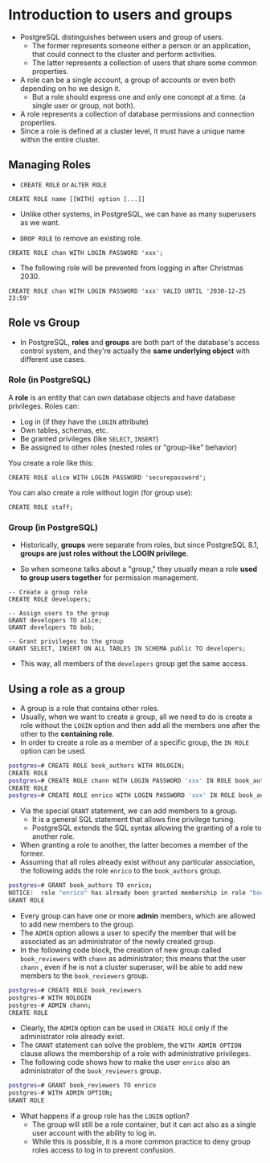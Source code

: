 # Introduction to users and groups

- PostgreSQL distinguishes between users and group of users.
  - The former represents someone either a person or an application, that could connect to the cluster and perform activities.
  - The latter represents a collection of users that share some common properties.
- A role can be a single account, a group of accounts or even both depending on ho we design it.
  - But a role should express one and only one concept at a time. (a single user or group, not both).
- A role represents a collection of database permissions and connection properties.
- Since a role is defined at a cluster level, it must have a unique name within the entire cluster.

## Managing Roles

- `CREATE ROLE` or `ALTER ROLE`

```postgresql
CREATE ROLE name [[WITH] option [...]]
```

- Unlike other systems, in PostgreSQL, we can have as many superusers as we want.

- `DROP ROLE` to remove an existing role.

```postgresql
CREATE ROLE chan WITH LOGIN PASSWORD 'xxx';
```

- The following role will be prevented from logging in after Christmas 2030.

```postgresql
CREATE ROLE chan WITH LOGIN PASSWORD 'xxx' VALID UNTIL '2030-12-25 23:59'
```



## Role vs Group

- In PostgreSQL, **roles** and **groups** are both part of the database's access control system, and they're actually the **same underlying object** with different use cases.

### **Role (in PostgreSQL)**

A **role** is an entity that can own database objects and have database privileges. Roles can:

- Log in (if they have the `LOGIN` attribute)
- Own tables, schemas, etc.
- Be granted privileges (like `SELECT`, `INSERT`)
- Be assigned to other roles (nested roles or "group-like" behavior)

You create a role like this:

```postgresql
CREATE ROLE alice WITH LOGIN PASSWORD 'securepassword';
```

You can also create a role without login (for group use):

```postgresql
CREATE ROLE staff;
```

### **Group (in PostgreSQL)**

- Historically, **groups** were separate from roles, but since PostgreSQL 8.1, **groups are just roles without the LOGIN privilege**.

- So when someone talks about a "group," they usually mean a role **used to group users together** for permission management.

```postgresql
-- Create a group role
CREATE ROLE developers;

-- Assign users to the group
GRANT developers TO alice;
GRANT developers TO bob;

-- Grant privileges to the group
GRANT SELECT, INSERT ON ALL TABLES IN SCHEMA public TO developers;
```

- This way, all members of the `developers` group get the same access.



## Using a role as a group

- A group is a role that contains other roles.
- Usually, when we want to create a group, all we need to do is create a role without the `LOGIN` option and then add all the members one after the other to the **containing role**.
- In order to create a role as a member of a specific group, the `IN ROLE` option can be used.

```bash
postgres=# CREATE ROLE book_authors WITH NOLOGIN;
CREATE ROLE
postgres=# CREATE ROLE chann WITH LOGIN PASSWORD 'xxx' IN ROLE book_authors;
CREATE ROLE
postgres=# CREATE ROLE enrico WITH LOGIN PASSWORD 'xxx' IN ROLE book_authors;
```

- Via the special `GRANT` statement, we can add members to a group.
  - It is a general SQL statement that allows fine privilege tuning.
  - PostgreSQL extends the SQL syntax allowing the granting of a role to another role.
- When granting a role to another, the latter becomes  a member of the former.
- Assuming that all roles already exist without any particular association, the following adds the role `enrico` to the `book_authors` group.

```bash
postgres=# GRANT book_authors TO enrico;
NOTICE:  role "enrico" has already been granted membership in role "book_authors" by role "postgres"
GRANT ROLE
```

- Every group can have one or more **admin** members, which are allowed to add new members to the group.
- The `ADMIN` option allows a user to specify the member that will be associated as an administrator of the newly created group.
- In the following code block, the creation of new group called `book_reviewers` with `chann` as administrator;  this means that the user `chann` , even if he is not a cluster superuser, will be able to add new members to the `book_reviewers` group.

```bash
postgres=# CREATE ROLE book_reviewers
postgres-# WITH NOLOGIN
postgres-# ADMIN chann;
CREATE ROLE
```

- Clearly, the `ADMIN` option can be used in `CREATE ROLE` only if the administrator role already exist.
- The `GRANT` statement can solve the problem, the `WITH ADMIN OPTION` clause allows the membership of a role with administrative privileges.
- The following code shows how to make the user `enrico` also an administrator of the `book_reviewers` group.

```bash
postgres=# GRANT book_reviewers TO enrico
postgres-# WITH ADMIN OPTION;
GRANT ROLE
```

- What happens if a group role has the `LOGIN` option? 
  - The group will still be a role container, but it can act also as a single user account with the ability to log in. 
  - While this is possible, it is a more common practice to deny group roles access to log in to prevent confusion.